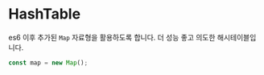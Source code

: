 # HashTable

es6 이후 추가된 `Map` 자료형을 활용하도록 합니다. 더 성능 좋고 의도한 해시테이블입니다.

```js
const map = new Map();
```
